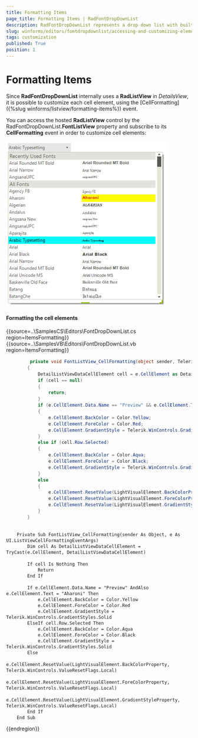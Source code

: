 ```yaml
---
title: Formatting Items
page_title: Formatting Items | RadFontDropDownList
description: RadFontDropDownList represents a drop down list with built-in fonts that are installed on the system.
slug: winforms/editors/fontdropdownlist/accessing-and-customizing-elements/formatting-items
tags: customization
published: True
position: 1 
---
```


# Formatting Items
 
Since **RadFontDropDownList** internally uses a **RadListView** in *DetailsView*, it is possible to customize each cell element, using the [CellFormatting]({%slug winforms/listview/formatting-items%}) event.

You can access the hosted **RadListView** control by the RadFontDropDownList.**FontListView** property and subscribe to its **CellFormatting** event in order to customize cell elements:

![editors-fontdropdownlist-formatting-items 001](images/editors-fontdropdownlist-formatting-items001.png)

#### Formatting the cell elements

{{source=..\SamplesCS\Editors\FontDropDownList.cs region=ItemsFormatting}} 
{{source=..\SamplesVB\Editors\FontDropDownList.vb region=ItemsFormatting}} 

````C#
         private void FontListView_CellFormatting(object sender, Telerik.WinControls.UI.ListViewCellFormattingEventArgs e)
        {
            DetailListViewDataCellElement cell = e.CellElement as DetailListViewDataCellElement;
            if (cell == null)
            {
                return;
            }
            if (e.CellElement.Data.Name == "Preview" && e.CellElement.Text == "Aharoni")
            {
                e.CellElement.BackColor = Color.Yellow;
                e.CellElement.ForeColor = Color.Red;
                e.CellElement.GradientStyle = Telerik.WinControls.GradientStyles.Solid;
            }
            else if (cell.Row.Selected)
            {
                e.CellElement.BackColor = Color.Aqua;
                e.CellElement.ForeColor = Color.Black;
                e.CellElement.GradientStyle = Telerik.WinControls.GradientStyles.Solid;
            }
            else
            {
                e.CellElement.ResetValue(LightVisualElement.BackColorProperty, Telerik.WinControls.ValueResetFlags.Local);
                e.CellElement.ResetValue(LightVisualElement.ForeColorProperty, Telerik.WinControls.ValueResetFlags.Local);
                e.CellElement.ResetValue(LightVisualElement.GradientStyleProperty, Telerik.WinControls.ValueResetFlags.Local);
            }
        }                      


````
````VB.NET

    Private Sub FontListView_CellFormatting(sender As Object, e As UI.ListViewCellFormattingEventArgs)
        Dim cell As DetailListViewDataCellElement = TryCast(e.CellElement, DetailListViewDataCellElement)

        If cell Is Nothing Then
            Return
        End If

        If e.CellElement.Data.Name = "Preview" AndAlso e.CellElement.Text = "Aharoni" Then
            e.CellElement.BackColor = Color.Yellow
            e.CellElement.ForeColor = Color.Red
            e.CellElement.GradientStyle = Telerik.WinControls.GradientStyles.Solid
        ElseIf cell.Row.Selected Then
            e.CellElement.BackColor = Color.Aqua
            e.CellElement.ForeColor = Color.Black
            e.CellElement.GradientStyle = Telerik.WinControls.GradientStyles.Solid
        Else
            e.CellElement.ResetValue(LightVisualElement.BackColorProperty, Telerik.WinControls.ValueResetFlags.Local)
            e.CellElement.ResetValue(LightVisualElement.ForeColorProperty, Telerik.WinControls.ValueResetFlags.Local)
            e.CellElement.ResetValue(LightVisualElement.GradientStyleProperty, Telerik.WinControls.ValueResetFlags.Local)
        End If
    End Sub

````

{{endregion}} 
